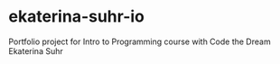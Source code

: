 # ekaterina-suhr-io
Portfolio project for Intro to Programming course with Code the Dream
Ekaterina Suhr

